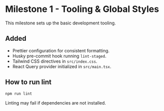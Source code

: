 # Milestone 1 - Tooling & Global Styles

This milestone sets up the basic development tooling.

## Added
- Prettier configuration for consistent formatting.
- Husky pre-commit hook running `lint-staged`.
- Tailwind CSS directives in `src/index.css`.
- React Query provider initialized in `src/main.tsx`.

## How to run lint

```bash
npm run lint
```

Linting may fail if dependencies are not installed.
